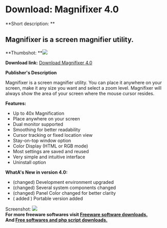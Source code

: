 # Download: Magnifixer 4.0

**Short description: **

## Magnifixer is a screen magnifier utility.

  
**Thumbshot: **![](http://www.freewarefiles.com/screenshot/magnifixer23_md.jpg)   
  
**Download link:** [Download Magnifixer 4.0](http://freesoftwares.boysofts.com/Magnifixer_program_32850.html)  
  

**Publisher's Description**  
  

Magnifixer is a screen magnifier utility. You can place it anywhere on your
screen, make it any size you want and select a zoom level. Magnifixer will
always show the area of your screen where the mouse cursor resides.

**Features:**

  * Up to 40x Magnification 
  * Place anywhere on your screen 
  * Dual monitor supported 
  * Smoothing for better readability 
  * Cursor tracking or fixed location view 
  * Stay-on-top window option 
  * Color Display (HTML or RGB mode) 
  * Most settings are saved and reused 
  * Very simple and intuitive interface 
  * Uninstall option 

**WhatA's New in version 4.0:**

  * (changed) Development environment upgraded 
  * (changed) Several system components changed 
  * (changed) Panel Color changed for better clarity 
  * ( added ) Portable version added 

  
  
Screenshot: ![](http://www.freewarefiles.com/screenshot/magnifixer23.jpg)  
**For more freeware softwares visit [Freeware software downloads.](http://freesoftwares.boysofts.com/)**   
**And [Free softwares and php script downloads.](http://www.boysofts.com/)**

